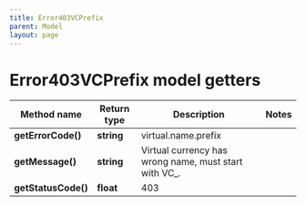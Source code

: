 ```yaml
---
title: Error403VCPrefix
parent: Model
layout: page
---
```


# Error403VCPrefix model getters

Method name | Return type | Description | Notes
------------ | ------------- | ------------- | -------------
**getErrorCode()** | **string** | virtual.name.prefix |
**getMessage()** | **string** | Virtual currency has wrong name, must start with VC_. |
**getStatusCode()** | **float** | 403 |

